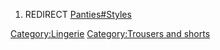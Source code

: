 1.  REDIRECT [Panties#Styles](Panties#Styles "wikilink")

[Category:Lingerie](Category:Lingerie "wikilink") [Category:Trousers and
shorts](Category:Trousers_and_shorts "wikilink")